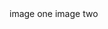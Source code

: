 <!DOCTYPE HTML>
<html>
  <head>
    <meta charset="UTF-8">
          <title>SVG Challenge</title>
  </head>
  
  <body>
  image one
  image two
  </body>
  
  </html>
